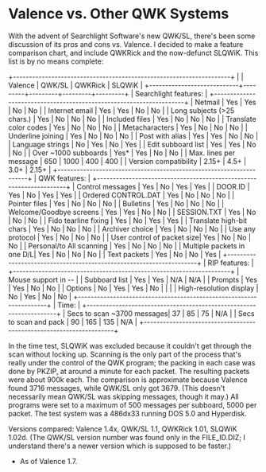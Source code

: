 Valence vs. Other QWK Systems
=============================

With the advent of Searchlight Software's new QWK/SL, there's been some
discussion of its pros and cons vs. Valence. I decided to make a feature
comparison chart, and include QWKRick and the now-defunct SLQWiK. This
list is by no means complete:

+--------------------------------------------------------------------+
|                            | Valence | QWK/SL  | QWKRick | SLQWiK  |
+----------------------------+---------+---------+---------+---------+
| Searchlight features:                                              |
+--------------------------------------------------------------------+
| Netmail                    |  Yes    |  Yes    |  No     |  No     |
| Internet email             |  Yes    |  Yes    |  No     |  No     |
| Long subjects (>25 chars.) |  Yes    |  No     |  No     |  No     |
| Included files             |  Yes    |  No     |  No     |  No     |
| Translate color codes      |  Yes    |  No     |  No     |  No     |
| Metacharacters             |  Yes    |  No     |  No     |  No     |
| Underline joining          |  Yes    |  No     |  No     |  No     |
| Post with alias            |  Yes    |  Yes    |  No     |  No     |
| Language strings           |  No     |  Yes    |  No     |  Yes    |
| Edit subboard list         |  Yes    |  Yes    |  No     |  No     |
| Over ~1000 subboards       |  Yes*   |  Yes    |  No     |  No     |
| Max. lines per message     |  650    |  1000   |  400    |  400    |
| Version compatibility      |  2.15+  |  4.5+   |  3.0+   |  2.15+  |
+--------------------------------------------------------------------+
| QWK features:                                                      |
+--------------------------------------------------------------------+
| Control messages           |  Yes    |  No     |  Yes    |  Yes    |
| DOOR.ID                    |  Yes    |  No     |  Yes    |  Yes    |
| Ordered CONTROL.DAT        |  Yes    |  No     |  No     |  No     |
| Pointer files              |  Yes    |  No     |  No     |  No     |
| Bulletins                  |  Yes    |  No     |  No     |  No     |
| Welcome/Goodbye screens    |  Yes    |  Yes    |  No     |  No     |
| SESSION.TXT                |  Yes    |  No     |  No     |  No     |
| Fido tearline fixing       |  Yes    |  No     |  Yes    |  Yes    |
| Translate high-bit chars   |  Yes    |  No     |  No     |  No     |
| Archiver choice            |  Yes    |  No     |  No     |  No     |
| Use any protocol           |  Yes    |  No     |  No     |  No     |
| User control of packet size|  Yes    |  No     |  No     |  No     |
| Personal/to All scanning   |  Yes    |  No     |  No     |  No     |
| Multiple packets in one D/L|  Yes    |  No     |  No     |  No     |
| Text packets               |  Yes    |  No     |  No     |  Yes    |
+--------------------------------------------------------------------+
| RIP features:                                                      |
+--------------------------------------------------------------------+
| Mouse support in --                                                |
|  Subboard list             |  Yes    |  Yes    |  N/A    |  N/A    |
|  Prompts                   |  Yes    |  Yes    |  No     |  No     |
|  Options                   |  No     |  Yes    |  Yes    |  No     |
|                                                                    |
| High-resolution display    |  No     |  Yes    |  No     |  No     |
+--------------------------------------------------------------------+
| Time:                                                              |
+--------------------------------------------------------------------+
| Secs to scan ~3700 messages|  37     |  85     |  75     |  N/A    |
| Secs to scan and pack      |  90     |  165    |  135    |  N/A    |
+--------------------------------------------------------------------+

In the time test, SLQWiK was excluded because it couldn't get through
the scan without locking up. Scanning is the only part of the process
that's really under the control of the QWK program; the packing in each
case was done by PKZIP, at around a minute for each packet. The
resulting packets were about 900k each. The comparison is approximate
because Valence found 3716 messages, while QWK/SL only got 3679. (This
doesn't necessarily mean QWK/SL was skipping messages, though it may.)
All programs were set to a maximum of 500 messages per subboard, 5000
per packet. The test system was a 486dx33 running DOS 5.0 and Hyperdisk.

Versions compared: Valence 1.4x, QWK/SL 1.1, QWKRick 1.01, SLQWiK 1.02d.
(The QWK/SL version number was found only in the FILE_ID.DIZ; I
understand there's a newer version which is supposed to be faster.)

* As of Valence 1.7.
